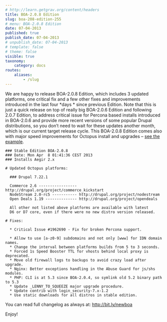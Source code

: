 ```yaml
---
# http://learn.getgrav.org/content/headers
title: BOA-2.0.8 Edition
slug: boa-208-edition-255
# menu: BOA-2.0.8 Edition
date: 07-04-2013
published: true
publish_date: 07-04-2013
# unpublish_date: 07-04-2013
# template: false
# theme: false
visible: true
taxonomy:
    category: docs
routes:
    aliases:
        - /slug
---
```


 We are happy to release BOA-2.0.8 Edition, which includes 3 updated platforms, one critical fix and a few other fixes and improvements introduced in the last four \*days * since previous Edition. Note that this is just a quick release on top of really big BOA-2.0.6 Edition and following 2.0.7 Edition, to address critical issue for Percona based installs introduced in BOA-2.0.6 and provide more recent versions of some popular Drupal distributions, so you don’t need to wait for these updates another month, which is our current target release cycle. This BOA-2.0.8 Edition comes also with major speed improvements for Octopus install and upgrades – [see the example](https://twitter.com/omega8cc/status/320719684292976642).

 
    ### Stable Edition BOA-2.0.8
    ### Date: Mon Apr  8 01:41:36 CEST 2013
    ### Installs Aegir 2.x
    
    # Updated Octopus platforms:
    
      ### Drupal 7.22.1
    
      Commerce 2.6 ----------------- http://drupal.org/project/commerce_kickstart
      NodeStream 2.0-rc5 ----------- http://drupal.org/project/nodestream
      Open Deals 1.19 -------------- http://drupal.org/project/opendeals
    
      All other not listed above platforms are available with latest
      D6 or D7 core, even if there were no new distro version released.
    
    # Fixes:
    
      * Critical Issue #1962690 - Fix for broken Percona support.
    
      * Allow to use [a-z0-9] subdomains and not only [www] for IDN domain names.
      * Change the interval between platforms builds from 5 to 3 seconds.
      * Forced 1s Speed Booster TTL for vhosts behind local proxy is deprecated.
      * Move old firewall logs to backups to avoid crazy load after upgrade.
      * Nginx: Better exceptions handling in the Abuse Guard for js/shs modules.
      * PHP: CLI is at 5.3 since BOA-2.0.4, so symlink old 5.2 binary path to 5.3
      * Update _LENNY_TO_SQUEEZE major upgrade procedure.
      * Update contrib with login_security-7.x-1.2
      * Use static downloads for all distros in stable edition.


 You can read full changelog as always at: http://bit.ly/newboa

Enjoy!